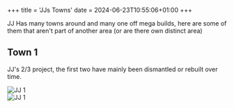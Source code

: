 +++
title = 'JJs Towns'
date = 2024-06-23T10:55:06+01:00
+++

JJ Has many towns around and many one off mega builds, here are some of them that aren't part of another area (or are there own distinct area)  

## Town 1  

JJ's 2/3 project, the first two have mainly been dismantled or rebuilt over time.  

![JJ 1](../../Minecraft/mcshots/jjland1.png)  
![JJ 1](../../Minecraft/mcshots/jjland2.png)  